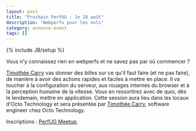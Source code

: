 ```yaml
---
layout: post
title: "Prochain PerfUG : le 28 août"
description: "Webperfs pour les nuls"
category: annonce-event
tags: []
---
```

{% include JB/setup %}

Vous n'y connaissez rien en webperfs et ne savez pas par où commencer ?

<!-- more -->

[Timothée Carry](https://twitter.com/pixelastic) vas donner des billes sur ce qu'il faut faire (et ne pas faire), de manière à avoir des actions rapides et faciles à mettre en place.
Il va toucher à la configuration du serveur, aux rouages internes du browser et à la perception humaine de la vitesse. Vous en ressortirez avec de quoi, dès le lendemain, mettre en application.
Cette session aura lieu dans les locaux d'Octo Technology et sera présentée par [Timothée Carry](https://twitter.com/pixelastic), software engineer chez Octo Technology. 

Inscriptions : [PerfUG Meetup](http://www.meetup.com/PerfUG/events/202066472/).
